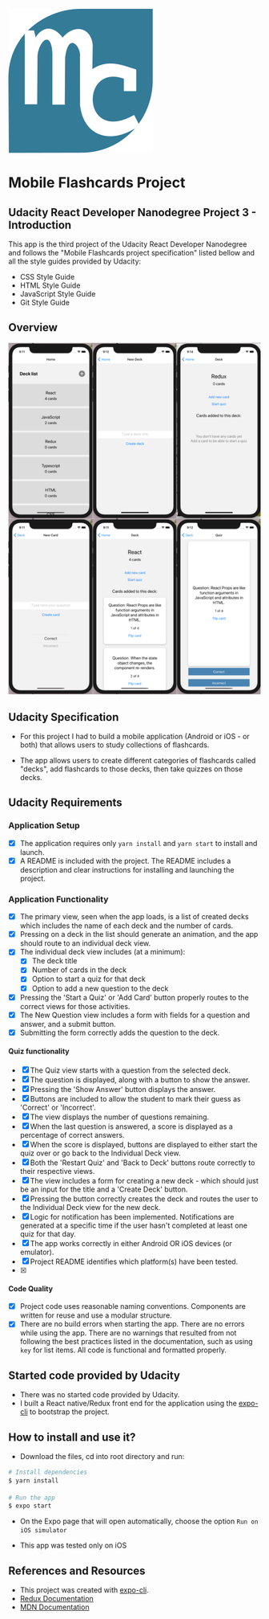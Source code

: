 
![logo](./assets/mylogo.svg) 
# Mobile Flashcards Project  
## Udacity React Developer Nanodegree Project 3 - Introduction

This app is the third project of the Udacity React Developer Nanodegree and follows the "Mobile Flashcards project specification" listed bellow and all the style guides provided by Udacity:
- CSS Style Guide
- HTML Style Guide
- JavaScript Style Guide
- Git Style Guide

## Overview

![screenshot](./assets/ScreenShot.png)

## Udacity Specification

- For this project I had to build a mobile application (Android or iOS - or both) that allows users to study collections of flashcards. 

- The app allows users to create different categories of flashcards called "decks", add flashcards to those decks, then take quizzes on those decks.
 
## Udacity Requirements

### Application Setup
- [x] The application requires only `yarn install` and `yarn start` to install and launch. 
- [x] A README is included with the project. The README includes a description and clear instructions for installing and launching the project.

### Application Functionality
- [x] The primary view, seen when the app loads, is a list of created decks which includes the name of each deck and the number of cards. 
- [x] Pressing on a deck in the list should generate an animation, and the app should route to an individual deck view.
- [x] The individual deck view includes (at a minimum): 
  - [x] The deck title
  - [x] Number of cards in the deck
  - [x] Option to start a quiz for that deck
  - [x] Option to add a new question to the deck
- [x] Pressing the 'Start a Quiz' or 'Add Card' button properly routes to the correct views for those activities.
- [x] The New Question view includes a form with fields for a question and answer, and a submit button.
- [x] Submitting the form correctly adds the question to the deck.

#### Quiz functionality
- [x] The Quiz view starts with a question from the selected deck.
- [x] The question is displayed, along with a button to show the answer.
- [x] Pressing the 'Show Answer' button displays the answer.
- [x] Buttons are included to allow the student to mark their guess as 'Correct' or 'Incorrect'.
- [x] The view displays the number of questions remaining.
- [x] When the last question is answered, a score is displayed as a percentage of correct answers.
- [x] When the score is displayed, buttons are displayed to either start the quiz over or go back to the Individual Deck view.
- [x] Both the 'Restart Quiz' and 'Back to Deck' buttons route correctly to their respective views.
- [x] The view includes a form for creating a new deck - which should just be an input for the title and a 'Create Deck' button.
- [x] Pressing the button correctly creates the deck and routes the user to the Individual Deck view for the new deck.
- [x] Logic for notification has been implemented. Notifications are generated at a specific time if the user hasn't completed at least one quiz for that day.
- [x] The app works correctly in either Android OR iOS devices (or emulator).
- [x] Project README identifies which platform(s) have been tested.
- [x] 

#### Code Quality
- [x] Project code uses reasonable naming conventions. Components are written for reuse and use a modular structure.
- [x] There are no build errors when starting the app. There are no errors while using the app. There are no warnings that resulted from not following the best practices listed in the documentation, such as using `key` for list items. All code is functional and formatted properly.

## Started code provided by Udacity

- There was no started code provided by Udacity.
- I built a React native/Redux front end for the application using the [expo-cli](https://facebook.github.io/react-native/docs/getting-started) to bootstrap the project.


## How to install and use it?

- Download the files, cd into root directory and run:
```bash
# Install dependencies
$ yarn install

# Run the app
$ expo start
```  
- On the Expo page that will open automatically, choose the option `Run on iOS simulator`

- This app was tested only on iOS

## References and Resources

- This project was created with [expo-cli](https://facebook.github.io/react-native/docs/getting-started).
- [Redux Documentation](https://redux.js.org/)
- [MDN Documentation](https://developer.mozilla.org)
